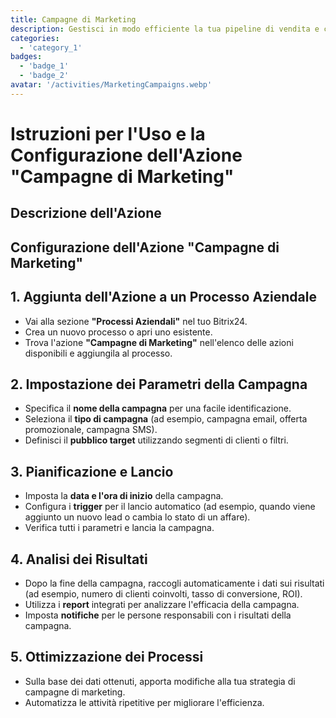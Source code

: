 ```yaml
---
title: Campagne di Marketing
description: Gestisci in modo efficiente la tua pipeline di vendita e chiudi gli affari più velocemente.
categories: 
  - 'category_1'
badges: 
  - 'badge_1'
  - 'badge_2'
avatar: '/activities/MarketingCampaigns.webp'
---
```

# Istruzioni per l'Uso e la Configurazione dell'Azione "Campagne di Marketing"

## Descrizione dell'Azione

## **Configurazione dell'Azione "Campagne di Marketing"**

## 1. Aggiunta dell'Azione a un Processo Aziendale
- Vai alla sezione **"Processi Aziendali"** nel tuo Bitrix24.
- Crea un nuovo processo o apri uno esistente.
- Trova l'azione **"Campagne di Marketing"** nell'elenco delle azioni disponibili e aggiungila al processo.

## 2. Impostazione dei Parametri della Campagna
- Specifica il **nome della campagna** per una facile identificazione.
- Seleziona il **tipo di campagna** (ad esempio, campagna email, offerta promozionale, campagna SMS).
- Definisci il **pubblico target** utilizzando segmenti di clienti o filtri.

## 3. Pianificazione e Lancio
- Imposta la **data e l'ora di inizio** della campagna.
- Configura i **trigger** per il lancio automatico (ad esempio, quando viene aggiunto un nuovo lead o cambia lo stato di un affare).
- Verifica tutti i parametri e lancia la campagna.

## 4. Analisi dei Risultati
- Dopo la fine della campagna, raccogli automaticamente i dati sui risultati (ad esempio, numero di clienti coinvolti, tasso di conversione, ROI).
- Utilizza i **report** integrati per analizzare l'efficacia della campagna.
- Imposta **notifiche** per le persone responsabili con i risultati della campagna.

## 5. Ottimizzazione dei Processi
- Sulla base dei dati ottenuti, apporta modifiche alla tua strategia di campagne di marketing.
- Automatizza le attività ripetitive per migliorare l'efficienza.